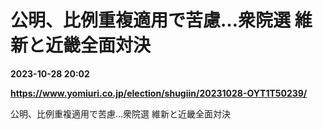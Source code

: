 # 公明、比例重複適用で苦慮…衆院選 維新と近畿全面対決

**2023-10-28 20:02**

**https://www.yomiuri.co.jp/election/shugiin/20231028-OYT1T50239/**

公明、比例重複適用で苦慮…衆院選 維新と近畿全面対決